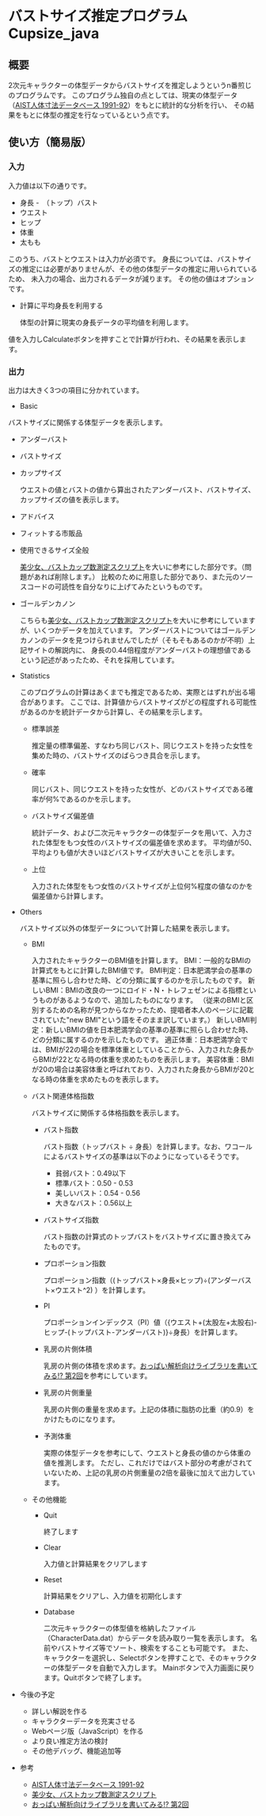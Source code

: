 # バストサイズ推定プログラム Cupsize_java
## 概要
2次元キャラクターの体型データからバストサイズを推定しようというn番煎じのプログラムです。
このプログラム独自の点としては、現実の体型データ（[AIST人体寸法データベース 1991-92](https://www.airc.aist.go.jp/dhrt/91-92/index.html)）をもとに統計的な分析を行い、
その結果をもとに体型の推定を行なっているという点です。

## 使い方（簡易版）
### 入力
入力値は以下の通りです。
- 身長
-　（トップ）バスト
- ウエスト
- ヒップ
- 体重
- 太もも

このうち、バストとウエストは入力が必須です。
身長については、バストサイズの推定には必要がありませんが、その他の体型データの推定に用いられているため、
未入力の場合、出力されるデータが減ります。
その他の値はオプションです。

- 計算に平均身長を利用する

  体型の計算に現実の身長データの平均値を利用します。

値を入力しCalculateボタンを押すことで計算が行われ、その結果を表示します。

### 出力
出力は大きく3つの項目に分かれています。

- Basic

バストサイズに関係する体型データを表示します。
  - アンダーバスト
  - バストサイズ
  - カップサイズ
    
    ウエストの値とバストの値から算出されたアンダーバスト、バストサイズ、カップサイズの値を表示します。
  
  - アドバイス
  - フィットする市販品
  - 使用できるサイズ全般

    [美少女、バストカップ数測定スクリプト](http://negifukyu.x.fc2.com/bustcheck/cupchecker.html)を大いに参考にした部分です。（問題があれば削除します。）
    比較のために用意した部分であり、また元のソースコードの可読性を自分なりに上げてみたというものです。
    
  - ゴールデンカノン
    
    こちらも[美少女、バストカップ数測定スクリプト](http://negifukyu.x.fc2.com/bustcheck/cupchecker.html)を大いに参考にしていますが、いくつかデータを加えています。
    アンダーバストについてはゴールデンカノンのデータを見つけられませんでしたが（そもそもあるのかが不明）上記サイトの解説内に、
    身長の0.44倍程度がアンダーバストの理想値であるという記述があったため、それを採用しています。
  
- Statistics
  
  このプログラムの計算はあくまでも推定であるため、実際とはずれが出る場合があります。
  ここでは、計算値からバストサイズがどの程度ずれる可能性があるのかを統計データから計算し、その結果を示します。
  - 標準誤差
    
    推定量の標準偏差、すなわち同じバスト、同じウエストを持った女性を集めた時の、バストサイズのばらつき具合を示します。
    
  - 確率
  
    同じバスト、同じウエストを持った女性が、どのバストサイズである確率が何%であるのかを示します。
  
  - バストサイズ偏差値
    
    統計データ、および二次元キャラクターの体型データを用いて、入力された体型をもつ女性のバストサイズの偏差値を求めます。
    平均値が50、平均よりも値が大きいほどバストサイズが大きいことを示します。
    
  - 上位
  
    入力された体型をもつ女性のバストサイズが上位何%程度の値なのかを偏差値から計算します。
    
- Others

  バストサイズ以外の体型データについて計算した結果を表示します。
  
  - BMI
    
    入力されたキャラクターのBMI値を計算します。
    BMI：一般的なBMIの計算式をもとに計算したBMI値です。
    BMI判定：日本肥満学会の基準の基準に照らし合わせた時、どの分類に属するのかを示したものです。
    新しいBMI：BMIの改良の一つにロイド・N・トレフェゼンによる指標というものがあるようなので、追加したものになります。
              （従来のBMIと区別するための名称が見つからなかったため、提唱者本人のページに記載されていた"new BMI"という語をそのまま訳しています。）
    新しいBMI判定：新しいBMIの値を日本肥満学会の基準の基準に照らし合わせた時、どの分類に属するのかを示したものです。
    適正体重：日本肥満学会では、BMIが22の場合を標準体重としていることから、入力された身長からBMIが22となる時の体重を求めたものを表示します。
    美容体重：BMIが20の場合は美容体重と呼ばれており、入力された身長からBMIが20となる時の体重を求めたものを表示します。
    
  - バスト関連体格指数
  
    バストサイズに関係する体格指数を表示します。
    
    - バスト指数
    
      バスト指数（トップバスト ÷ 身長）を計算します。なお、ワコールによるバストサイズの基準は以下のようになっているそうです。
      - 貧弱バスト：0.49以下
      - 標準バスト：0.50 - 0.53
      - 美しいバスト：0.54 - 0.56
      - 大きなバスト：0.56以上
    
    - バストサイズ指数
    
      バスト指数の計算式のトップバストをバストサイズに置き換えてみたものです。
    
    - プロポーション指数
    
      プロポーション指数（(トップバスト×身長×ヒップ)÷(アンダーバスト×ウエスト^2) ）を計算します。
    
    - PI
    
      プロポーションインデックス（PI）値（{ウエスト+(太股左+太股右)-ヒップ-(トップバスト-アンダーバスト)}÷身長）を計算します。
      
    - 乳房の片側体積
    
      乳房の片側の体積を求めます。[おっぱい解析向けライブラリを書いてみる!? 第2回](http://www.hirax.net/diaryweb/2013/02/18.html)を参考にしています。
      
    - 乳房の片側重量
    
      乳房の片側の重量を求めます。上記の体積に脂肪の比重（約0.9）をかけたものになります。
      
    - 予測体重
    
      実際の体型データを参考にして、ウエストと身長の値のから体重の値を推測します。
      ただし、これだけではバスト部分の考慮がされていないため、上記の乳房の片側重量の2倍を最後に加えて出力しています。

  - その他機能

    - Quit
    
      終了します
    
    - Clear
    
      入力値と計算結果をクリアします
    
    - Reset
    
      計算結果をクリアし、入力値を初期化します
    
    - Database
    
      二次元キャラクターの体型値を格納したファイル（CharacterData.dat）からデータを読み取り一覧を表示します。
      名前やバストサイズ等でソート、検索をすることも可能です。
      また、キャラクターを選択し、Selectボタンを押すことで、そのキャラクターの体型データを自動で入力します。
      Mainボタンで入力画面に戻ります。Quitボタンで終了します。

- 今後の予定
  
  - 詳しい解説を作る
  - キャラクターデータを充実させる
  - Webページ版（JavaScript）を作る
  - より良い推定方法の検討
  - その他デバッグ、機能追加等

- 参考
  - [AIST人体寸法データベース 1991-92](https://www.airc.aist.go.jp/dhrt/91-92/index.html)
  - [美少女、バストカップ数測定スクリプト](http://negifukyu.x.fc2.com/bustcheck/cupchecker.html)
  - [おっぱい解析向けライブラリを書いてみる!? 第2回](http://www.hirax.net/diaryweb/2013/02/18.html)
